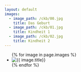```yaml
---
layout: default
images:
  - image_path: /ckb/00.jpg
    title: Das Geburt
  - image_path: /ckb/01.jpg
    title: Kindheit 1
  - image_path: /ckb/02.jpg
    title: Kindheit 2
---
```

<ul class="ckb-gallery">
  {% for image in page.images %}
    <li><img src="{{ image.image_path }}" alt="{{ image.title}}"/></li>
  {% endfor %}
</ul>
